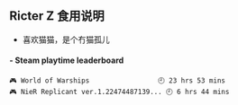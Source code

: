 ## Ricter Z 食用说明
- 喜欢猫猫，是个冇猫孤儿

<!-- steam-box start -->
#### - Steam playtime leaderboard
```text
🎮 World of Warships                 🕘 23 hrs 53 mins
🎮 NieR Replicant ver.1.22474487139... 🕘 6 hrs 44 mins
```
<!-- Powered by https://github.com/YouEclipse/steam-box . -->
<!-- steam-box end -->
